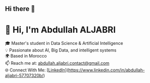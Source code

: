 ## Hi there 👋

# 👋 Hi, I'm Abdullah ALJABRI

🎓 Master's student in Data Science & Artificial Intelligence  
💡 Passionate about AI, Big Data, and intelligent systems  
🌍 Based in Morocco  
📫 Reach me at: [abdullah.aljabri.contact@gmail.com](mailto:abdullah.aljabri.contact@gmail.com)  
🌐 Connect With Me: [[LinkedIn](https://www.linkedin.com/in/abdullah-aljabri-57707320b/)](https://www.linkedin.com/in/abdullah-aljabri-57707320b/)

<!--
**aboodAJ/aboodAJ** is a ✨ _special_ ✨ repository because its `README.md` (this file) appears on your GitHub profile.

Here are some ideas to get you started:

- 🔭 I’m currently working on ...
- 🌱 I’m currently learning ...
- 👯 I’m looking to collaborate on ...
- 🤔 I’m looking for help with ...
- 💬 Ask me about ...
- 📫 How to reach me: ...
- 😄 Pronouns: ...
- ⚡ Fun fact: ...
-->
